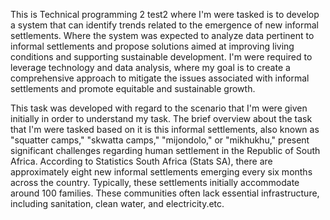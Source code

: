 This is Technical programming 2 test2 where I'm were  tasked is to develop a system that can identify trends related to the emergence of new informal settlements. Where the  system was expected to analyze data pertinent to informal settlements and propose solutions aimed at improving living conditions and supporting sustainable development. I'm were required to leverage technology and data analysis, where my  goal is to create a comprehensive approach to mitigate the issues associated with informal settlements and promote equitable and sustainable growth.

This task was developed with regard to the scenario that I'm were given initially in order to understand my task. The brief overview about the task that I'm were tasked based on it is this informal settlements, also known as "squatter camps," "skwatta camps," "mijondolo," or "mikhukhu," present significant challenges regarding human settlement in the Republic of South Africa. According to Statistics South Africa (Stats SA), there are approximately eight new informal settlements emerging every six months across the country. Typically, these settlements initially accommodate around 100 families. These communities often lack essential infrastructure, including sanitation, clean water, and electricity.etc.